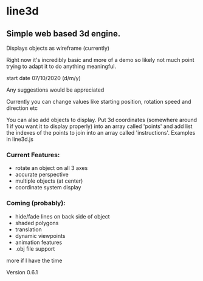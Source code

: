 # line3d
## Simple web based 3d engine.

Displays objects as wireframe (currently)

Right now it's incredibly basic and more of a demo so likely not much point trying to adapt it to do anything meaningful.

start date 07/10/2020 (d/m/y)

Any suggestions would be appreciated

Currently you can change values like starting position, rotation speed and direction etc

You can also add objects to display. Put 3d coordinates (somewhere around 1 if you want it to display properly) into an array called 'points' and add list the indexes of the points to join into an array called 'instructions'. Examples in line3d.js

### Current Features:
* rotate an object on all 3 axes
* accurate perspective
* multiple objects (at center)
* coordinate system display

### Coming (probably):
* hide/fade lines on back side of object
* shaded polygons
* translation
* dynamic viewpoints
* animation features
* .obj file support

more if I have the time

Version 0.6.1
